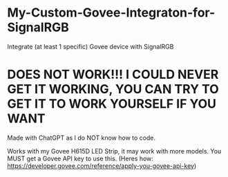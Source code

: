 # My-Custom-Govee-Integraton-for-SignalRGB
Integrate (at least 1 specific) Govee device with SignalRGB



# DOES NOT WORK!!! I COULD NEVER GET IT WORKING, YOU CAN TRY TO GET IT TO WORK YOURSELF IF YOU WANT



Made with ChatGPT as I do NOT know how to code.

Works with my Govee H615D LED Strip, it may work with more models.
You MUST get a Govee API key to use this. (Heres how: https://developer.govee.com/reference/apply-you-govee-api-key)
